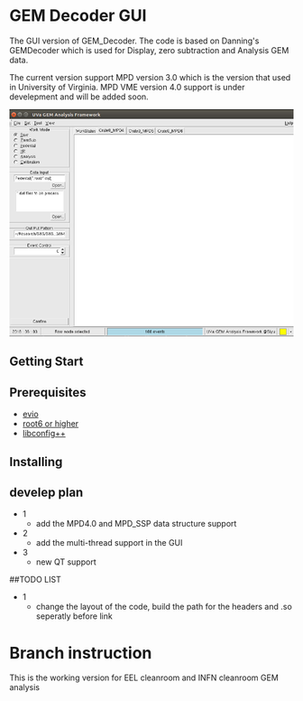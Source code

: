 # GEM Decoder GUI

 The GUI version of GEM_Decoder. The code is based on Danning's GEMDecoder which is used for Display, zero subtraction and Analysis GEM data.
 
 The current version support MPD version 3.0 which is the version that used in University of Virginia. MPD VME version 4.0 support is under develepment and will be added soon. 
 
![](root_gui.png)
## Getting Start

## Prerequisites

*	[evio](https://coda.jlab.org/drupal/content/event-io-evio)
*	[root6 or higher](https://root.cern.ch/downloading-root)
*	[libconfig++](http://www.hyperrealm.com/oss_libconfig.shtml)


## Installing


## develep plan

* 1
	* add the MPD4.0 and MPD_SSP data structure support
* 2
	* add the multi-thread support in the GUI
* 3
	* new QT support
	
##TODO LIST

* 1
	* change the layout of the code, build the path for the headers and .so seperatly before link
	
# Branch instruction

This is the working version for EEL cleanroom and INFN cleanroom GEM analysis
